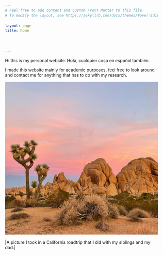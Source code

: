 ```yaml
---
# Feel free to add content and custom Front Matter to this file.
# To modify the layout, see https://jekyllrb.com/docs/themes/#overriding-theme-defaults

layout: page
title: home



---
```

Hi this is my personal website. Hola, cualquier cosa en español también. 

I made this website mainly for academic purposes, feel free to look around and contact me for anything that has to do with my research. 

<img src="/figures/JoshuaTreeNov2021DAG.jpg" alt="Joshua Tree" style=";width:600px">

|A picture I took in a California roadtrip that I did with my siblings and my dad.|